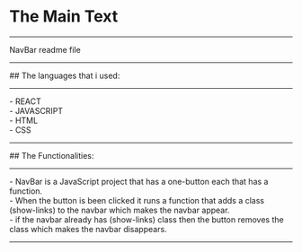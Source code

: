 # The Main Text
<hr>
NavBar readme file
<hr>
## The languages that i used:
<hr>
- REACT <br>
- JAVASCRIPT<br>
- HTML<br>
- CSS<br>
<hr>
## The Functionalities:
<hr>
- NavBar is a JavaScript project that has a one-button each that has a function.<br>
- When the button is been clicked it runs a function that adds a class (show-links) to the navbar which makes the navbar appear.<br>
- if the navbar already has (show-links) class then the button removes the class which makes the navbar disappears.<br>
<hr>
